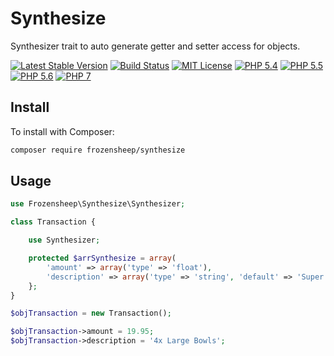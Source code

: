 # Synthesize

Synthesizer trait to auto generate getter and setter access for objects.

[![Latest Stable Version](https://img.shields.io/packagist/v/frozensheep/synthesize.svg?style=flat-square)](https://packagist.org/frozensheep/synthesize)
[![Build Status](https://img.shields.io/travis/frozensheep/synthesize/master.svg?style=flat-square)](https://img.shields.io/travis/frozensheep/synthesize.svg)
[![MIT License](https://img.shields.io/packagist/l/frozensheep/synthesize.svg?style=flat-square)](https://packagist.org/frozensheep/synthesize)
[![PHP 5.4](https://img.shields.io/badge/php-%3E%3D%205.4-8892BF.svg?style=flat-square)](https://php.net/)
[![PHP 5.5](https://img.shields.io/badge/php-%3E%3D%205.5-8892BF.svg?style=flat-square)](https://php.net/)
[![PHP 5.6](https://img.shields.io/badge/php-%3E%3D%205.6-8892BF.svg?style=flat-square)](https://php.net/)
[![PHP 7](https://img.shields.io/badge/php-%3E%3D%207-8892BF.svg?style=flat-square)](https://php.net/)


## Install

To install with Composer:

```sh
composer require frozensheep/synthesize
```

## Usage

```php
use Frozensheep\Synthesize\Synthesizer;

class Transaction {

	use Synthesizer;

	protected $arrSynthesize = array(
		'amount' => array('type' => 'float'),
		'description' => array('type' => 'string', 'default' => 'Super cool product.')
	};
}

$objTransaction = new Transaction();

$objTransaction->amount = 19.95;
$objTransaction->description = '4x Large Bowls';
```